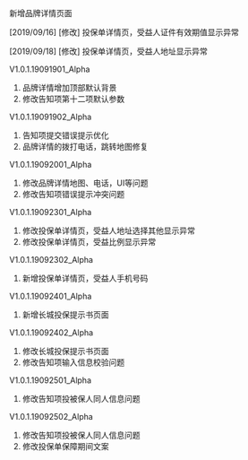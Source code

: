 新增品牌详情页面

[2019/09/16]
[修改] 投保单详情页，受益人证件有效期值显示异常

[2019/09/18]
[修改] 投保单详情页，受益人地址显示异常


V1.0.1.19091901_Alpha
1. 品牌详情增加顶部默认背景
2. 修改告知项第十二项默认参数

V1.0.1.19091902_Alpha
1. 告知项提交错误提示优化
2. 品牌详情的拨打电话，跳转地图修复

V1.0.1.19092001_Alpha
1. 修改品牌详情地图、电话，UI等问题
2. 修改告知项错误提示冲突问题

V1.0.1.19092301_Alpha
1. 修改投保单详情页，受益人地址选择其他显示异常
2. 修改投保单详情页，受益比例显示异常

V1.0.1.19092302_Alpha
1. 新增投保单详情页，受益人手机号码

V1.0.1.19092401_Alpha
1. 新增长城投保提示书页面

V1.0.1.19092402_Alpha
1. 修改长城投保提示书页面
2. 修改告知项输入信息校验问题

V1.0.1.19092501_Alpha
1. 修改告知项投被保人同人信息问题

V1.0.1.19092502_Alpha
1. 修改告知项投被保人同人信息问题
2. 修改投保单保障期间文案
